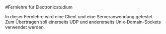 #Fernlehre für Electronicstudium

In dieser Fernlehre wird eine Client und eine Serveranwendung getestet. Zum Übertragen soll einerseits UDP und andererseits Unix-Domain-Sockets verwendet werden. 
